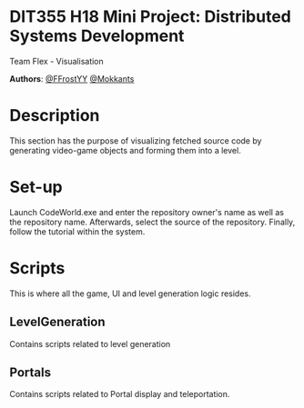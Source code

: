 # DIT355 H18 Mini Project: Distributed Systems Development

Team Flex - Visualisation

**Authors**:
[@FFrostYY](https://github.com/FFrostYY)
[@Mokkants](https://github.com/Mokkants)

# Description

This section has the purpose of visualizing fetched source code by generating video-game objects and forming them into a level.

# Set-up
Launch CodeWorld.exe and enter the repository owner's name as well as the repository name. Afterwards, select the source of the repository. Finally, follow the tutorial within the system.


# Scripts

This is where all the game, UI and level generation logic resides.

## LevelGeneration
Contains scripts related to level generation

## Portals
Contains scripts related to Portal display and teleportation.
